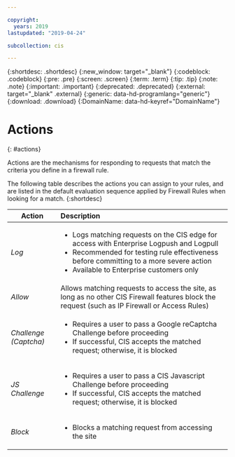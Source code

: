 ```yaml
---

copyright:
  years: 2019
lastupdated: "2019-04-24"

subcollection: cis

---
```


{:shortdesc: .shortdesc}
{:new_window: target="_blank"}
{:codeblock: .codeblock}
{:pre: .pre}
{:screen: .screen}
{:term: .term}
{:tip: .tip}
{:note: .note}
{:important: .important}
{:deprecated: .deprecated}
{:external: target="_blank" .external}
{:generic: data-hd-programlang="generic"}
{:download: .download}
{:DomainName: data-hd-keyref="DomainName"}


# Actions
{: #actions}

Actions are the mechanisms for responding to requests that match the criteria you define in a firewall rule.

The following table describes the actions you can assign to your rules, and are listed in the default evaluation sequence applied by Firewall Rules when looking for a match.
{:shortdesc}

| Action | Description |
| ------- | :--------- |
|_Log_|<ul><li>Logs matching requests on the CIS edge for access with Enterprise Logpush and Logpull</li><li>Recommended for testing rule effectiveness before committing to a more severe action</li><li>Available to Enterprise customers only</li></ul>|
|_Allow_|Allows matching requests to access the site, as long as no other CIS Firewall features block the request (such as IP Firewall or Access Rules)|
|_Challenge (Captcha)_|<ul><li>Requires a user to pass a Google reCaptcha Challenge before proceeding</li><li>If successful, CIS accepts the matched request; otherwise, it is blocked</li></ul>|
|_JS Challenge_|<ul><li>Requires a user to pass a CIS Javascript Challenge before proceeding</li><li>If successful, CIS accepts the matched request; otherwise, it is blocked</li></ul>|
|_Block_|<ul><li>Blocks a matching request from accessing the site</li></ul>|
